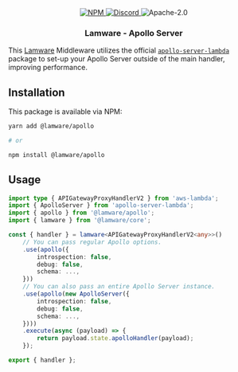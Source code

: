 <div align="center">
    <a href="https://www.npmjs.com/package/@lamware/apollo" target="_blank">
        <img src="https://img.shields.io/npm/v/@lamware/apollo?style=flat-square" alt="NPM" />
    </a>
    <a href="https://discord.gg/XMrHXtN" target="_blank">
        <img src="https://img.shields.io/discord/123906549860139008?color=7289DA&label=discord&logo=discord&logoColor=FFFFFF&style=flat-square" alt="Discord" />
    </a>
    <img src="https://img.shields.io/npm/l/@lamware/apollo?style=flat-square" alt="Apache-2.0" />
    <h3>Lamware - Apollo Server</h3>
</div>

This [Lamware](https://github.com/evilkiwi/lamware) Middleware utilizes the official [`apollo-server-lambda`](https://www.npmjs.com/package/apollo-server-lambda) package to set-up your Apollo Server outside of the main handler, improving performance.

## Installation

This package is available via NPM:

```bash
yarn add @lamware/apollo

# or

npm install @lamware/apollo
```

## Usage

```typescript
import type { APIGatewayProxyHandlerV2 } from 'aws-lambda';
import { ApolloServer } from 'apollo-server-lambda';
import { apollo } from '@lamware/apollo';
import { lamware } from '@lamware/core';

const { handler } = lamware<APIGatewayProxyHandlerV2<any>>()
    // You can pass regular Apollo options.
    .use(apollo({
        introspection: false,
        debug: false,
        schema: ...,
    }))
    // You can also pass an entire Apollo Server instance.
    .use(apollo(new ApolloServer({
        introspection: false,
        debug: false,
        schema: ...,
    })))
    .execute(async (payload) => {
        return payload.state.apolloHandler(payload);
    });

export { handler };
```
